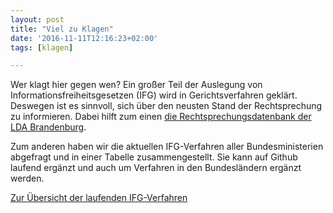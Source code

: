 ```yaml
---
layout: post
title: "Viel zu Klagen"
date: '2016-11-11T12:16:23+02:00'
tags: [klagen]

---
```

Wer klagt hier gegen wen? Ein großer Teil der Auslegung von Informationsfreiheitsgesetzen (IFG) wird in Gerichtsverfahren geklärt. Deswegen ist es sinnvoll, sich über den neusten Stand der Rechtsprechung zu informieren. Dabei hilft zum einen <a href="http://www.lda.brandenburg.de/sixcms/detail.php?template=rechtsprechungsdb_start">die Rechtsprechungsdatenbank der LDA Brandenburg</a>.

Zum anderen haben wir die aktuellen IFG-Verfahren aller Bundesministerien abgefragt und in einer Tabelle zusammengestellt. Sie kann auf Github laufend ergänzt und auch um Verfahren in den Bundesländern ergänzt werden.

<a href="https://github.com/okfde/ifg-verfahren">Zur Übersicht der laufenden IFG-Verfahren</a>

